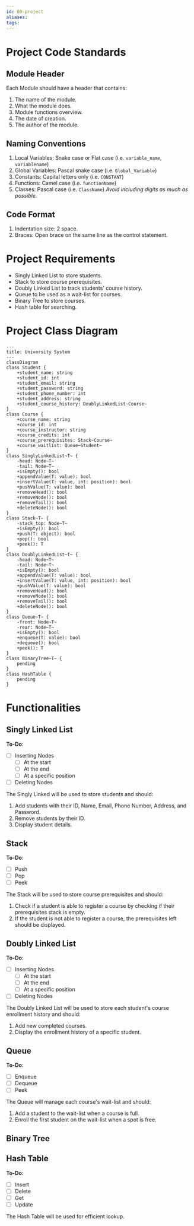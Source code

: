 ```yaml
---
id: 00-project
aliases: 
tags:
---
```


# Project Code Standards
## Module Header
Each Module should have a header that contains:
1. The name of the module.
2. What the module does.
3. Module functions overview.
4. The date of creation.
5. The author of the module.
## Naming Conventions
1. Local Variables: Snake case or Flat case (i.e. `variable_name`, `variablename`)
2. Global Variables: Pascal snake case (i.e. `Global_Variable`)
3. Constants: Capital letters only (i.e. `CONSTANT`)
4. Functions: Camel case (i.e. `functionName`)
5. Classes: Pascal case (i.e. `ClassName`)
*Avoid including digits as much as possible.*
## Code Format
1. Indentation size: 2 space.
2. Braces: Open brace on the same line as the control statement.
# Project Requirements
- Singly Linked List to store students.
- Stack to store course prerequisites.
- Doubly Linked List to track students' course history.
- Queue to be used as a wait-list for courses.
- Binary Tree to store courses.
- Hash table for searching.
# Project Class Diagram
```mermaid
---
title: University System
---
classDiagram
class Student {
	+student_name: string
	+student_id: int
	+student_email: string
	+student_password: string
	+student_phone_number: int
	+student_address: string
	+student_course_history: DoublyLinkedList~Course~
}
class Course {
	+course_name: string
	+course_id: int
	+course_instructor: string
	+course_credits: int
	+course_prerequisites: Stack~Course~
	+course_waitlist: Queue~Student~
}
class SinglyLinkedList~T~ {
	-head: Node~T~
	-tail: Node~T~
	+isEmpty(): bool
	+appendValue(T: value): bool
	+insertValue(T: value, int: position): bool
	+pushValue(T: value): bool
	+removeHead(): bool
	+removeNode(): bool
	+removeTail(): bool
	+deleteNode(): bool
}
class Stack~T~ {
	-stack_top: Node~T~
	+isEmpty(): bool
	+push(T: object): bool
	+pop(): bool
	+peek(): T
}
class DoublyLinkedList~T~ {
	-head: Node~T~
	-tail: Node~T~
	+isEmpty(): bool
	+appendValue(T: value): bool
	+insertValue(T: value, int: position): bool
	+pushValue(T: value): bool
	+removeHead(): bool
	+removeNode(): bool
	+removeTail(): bool
	+deleteNode(): bool
}
class Queue~T~ {
	-front: Node~T~
	-rear: Node~T~
	+isEmpty(): bool
	+enqueue(T: value): bool
	+dequeue(): bool
	+peek(): T
}
class BinaryTree~T~ {
	pending
}
class HashTable {
	pending
}
```
# Functionalities
## Singly Linked List
**To-Do**:
- [ ] Inserting Nodes
	- [ ] At the start
	- [ ] At the end
	- [ ] At a specific position
- [ ] Deleting Nodes

The Singly Linked will be used to store students and should:
1. Add students with their ID, Name, Email, Phone Number, Address, and Password.
2. Remove students by their ID.
3. Display student details.
## Stack
**To-Do**:
- [ ] Push
- [ ] Pop
- [ ] Peek

The Stack will be used to store course prerequisites and should:
1. Check if a student is able to register a course by checking if their prerequisites stack is empty.
2. If the student is not able to register a course, the prerequisites left should be displayed.
## Doubly Linked List
**To-Do**:
- [ ] Inserting Nodes
	- [ ] At the start
	- [ ] At the end
	- [ ] At a specific position
- [ ] Deleting Nodes

The Doubly Linked List will be used to store each student's course enrollment history and should:
1. Add new completed courses.
2. Display the enrollment history of a specific student.
## Queue
**To-Do**:
- [ ] Enqueue
- [ ] Dequeue
- [ ] Peek

The Queue will manage each course's wait-list and should:
1. Add a student to the wait-list when a course is full.
2. Enroll the first student on the wait-list when a spot is free.
## Binary Tree
## Hash Table
**To-Do**:
- [ ] Insert
- [ ] Delete
- [ ] Get
- [ ] Update

The Hash Table will be used for efficient lookup.